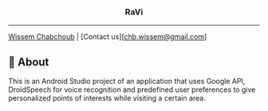 <h3 align="center">RaVi</h3>

---

[Wissem Chabchoub](https://www.linkedin.com/in/wissem-chabchoub/) | [Contact us][chb.wissem@gmail.com]


## 🧐 About <a name = "about"></a>

This is an Android Studio project of an application that uses Google API, DroidSpeech for voice recognition and predefined user preferences to give personalized points of interests while visiting a certain area.



